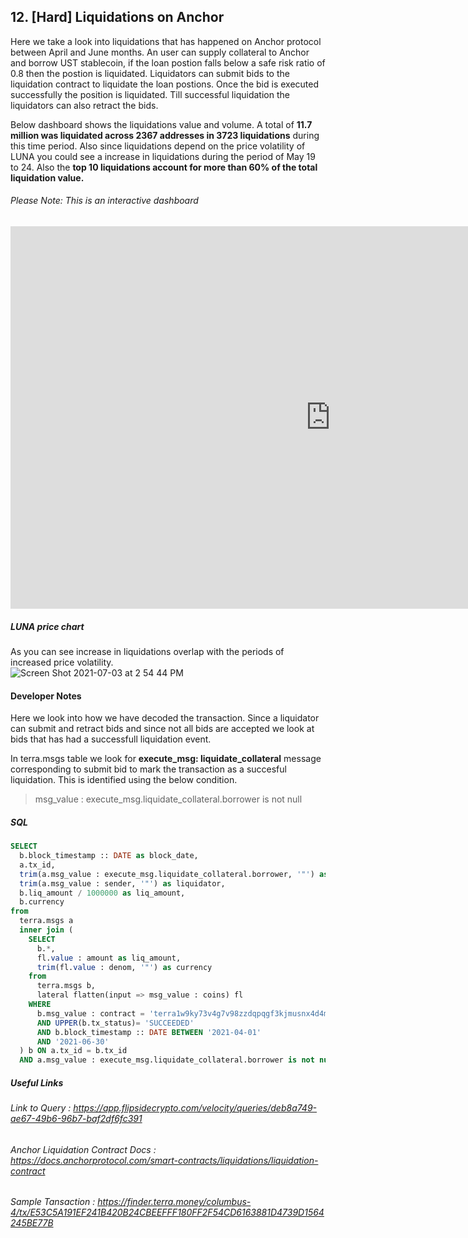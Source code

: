 
## 12. [Hard] Liquidations on Anchor  

Here we take a look into liquidations that has happened on Anchor protocol between April and June months. An user can supply collateral to Anchor and borrow UST stablecoin, if the loan postion falls below a safe risk ratio of 0.8 then the postion is liquidated. Liquidators can submit bids to the liquidation contract to liquidate the loan postions. Once the bid is executed successfully the position is liquidated. Till successful liquidation the liquidators can also retract the bids.  

Below dashboard shows the liquidations value and volume. A total of **11.7 million was liquidated across 2367 addresses in 3723 liquidations** during this time period. Also since liquidations depend on the price volatility of LUNA you could see a increase in liquidations during the period of May 19 to 24. Also the **top 10 liquidations account for more than 60% of the total liquidation value.**  
 
###### Please Note: This is an interactive dashboard  


<iframe width="1024" height="612" src="https://app.powerbi.com/view?r=eyJrIjoiN2Q1NmNiMmEtMzNlNy00NTc5LWExODUtYmM2OGU4MzcxZDcyIiwidCI6ImIyNzI1YWM4LTMyY2MtNDhjZS1iYTdmLTc4MmFlYjQxNTUwYSJ9" frameborder="0" allowFullScreen="true"></iframe>

##### LUNA price chart

As you can see increase in liquidations overlap with the periods of increased price volatility.  
![Screen Shot 2021-07-03 at 2 54 44 PM](https://user-images.githubusercontent.com/86668287/124350684-ae330280-dc13-11eb-8978-ce1df3324754.png)


#### Developer Notes

Here we look into how we have decoded the transaction. Since a liquidator can submit and retract bids and since not all bids are accepted we look at bids that has had a successfull liquidation event.


In terra.msgs table we look for **execute_msg: liquidate_collateral** message corresponding to submit bid to mark the transaction as a succesful liquidation. This is identified using the below condition.   

> msg_value : execute_msg.liquidate_collateral.borrower is not null 

##### SQL  
```sql
SELECT 
  b.block_timestamp :: DATE as block_date, 
  a.tx_id, 
  trim(a.msg_value : execute_msg.liquidate_collateral.borrower, '"') as borrower, 
  trim(a.msg_value : sender, '"') as liquidator, 
  b.liq_amount / 1000000 as liq_amount, 
  b.currency 
from 
  terra.msgs a 
  inner join (
    SELECT 
      b.*, 
      fl.value : amount as liq_amount, 
      trim(fl.value : denom, '"') as currency 
    from 
      terra.msgs b, 
      lateral flatten(input => msg_value : coins) fl 
    WHERE 
      b.msg_value : contract = 'terra1w9ky73v4g7v98zzdqpqgf3kjmusnx4d4mvnac6' 
      AND UPPER(b.tx_status)= 'SUCCEEDED' 
      AND b.block_timestamp :: DATE BETWEEN '2021-04-01' 
      AND '2021-06-30'
  ) b ON a.tx_id = b.tx_id 
  AND a.msg_value : execute_msg.liquidate_collateral.borrower is not null
```






##### Useful Links
###### Link to Query : <https://app.flipsidecrypto.com/velocity/queries/deb8a749-ae67-49b6-96b7-baf2df6fc391>
###### Anchor Liquidation Contract Docs : <https://docs.anchorprotocol.com/smart-contracts/liquidations/liquidation-contract>
###### Sample Tansaction : <https://finder.terra.money/columbus-4/tx/E53C5A191EF241B420B24CBEEFFF180FF2F54CD6163881D4739D1564245BE77B>



